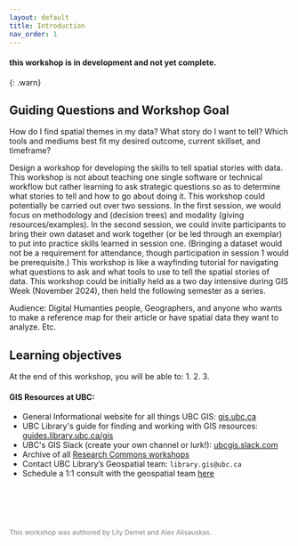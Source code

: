```yaml
---
layout: default
title: Introduction
nav_order: 1
---
```


#### this workshop is in development and not yet complete.
{: .warn}

## Guiding Questions and Workshop Goal 
How do I find spatial themes in my data? What story do I want to tell? Which tools and mediums best fit my desired outcome, current skillset, and timeframe?

    
Design a workshop for developing the skills to tell spatial stories with data. This workshop is not about teaching one single software or technical workflow but rather learning to ask strategic questions so as to determine what stories to tell and how to go about doing it. This workshop could potentially be carried out over two sessions. In the first session, we would focus on methodology and (decision trees) and modality (giving resources/examples). In the second session, we could invite participants to bring their own dataset and work together (or be led through an exemplar) to put into practice skills learned in session one. (Bringing a dataset would not be a requirement for attendance, though participation in session 1 would be prerequisite.) This workshop is like a wayfinding tutorial for navigating what questions to ask and what tools to use to tell the spatial stories of data. This workshop could be initially held as a two day intensive during GIS Week (November 2024), then held the following semester as a series. 

Audience: Digital Humanties people, Geographers, and anyone who wants to make a reference map for their article or have spatial data they want to analyze. Etc. 



## Learning objectives

At the end of this workshop, you will be able to:
1.
2.
3.




#### GIS Resources at UBC:

- General Informational website for all things UBC GIS: [gis.ubc.ca](http://gis.ubc.ca/)
- UBC Library's guide for finding and working with GIS resources: [guides.library.ubc.ca/gis](http://guides.library.ubc.ca/gis)
- UBC's GIS Slack (create your own channel or lurk!): [ubcgis.slack.com](https://ubcgis.slack.com/)
- Archive of all [Research Commons workshops](https://ubc-library-rc.github.io/all.html)
- Contact UBC Library’s Geospatial team: `library.gis@ubc.ca`
- Schedule a 1:1 consult with the geospatial team [here](https://libcal.library.ubc.ca/appointments/research_commons#s-lc-public-pt)

<p style="margin-top:90px"></p>
<p style="color:grey; font-size:12px">This workshop was authored by Lily Demet and Alex Alisauskas.</p>
